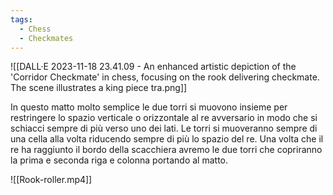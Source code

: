 ```yaml
---
tags:
  - Chess
  - Checkmates
---
```

![[DALL·E 2023-11-18 23.41.09 - An enhanced artistic depiction of the 'Corridor Checkmate' in chess, focusing on the rook delivering checkmate. The scene illustrates a king piece tra.png]]

In questo matto molto semplice le due torri si muovono insieme per restringere lo spazio verticale o orizzontale al re avversario in modo che si schiacci sempre di più verso uno dei lati.
Le torri si muoveranno sempre di una cella alla volta riducendo sempre di più lo spazio del re.
Una volta che il re ha raggiunto il bordo della scacchiera avremo le due torri che copriranno la prima e seconda riga e colonna portando al matto.

![[Rook-roller.mp4]]